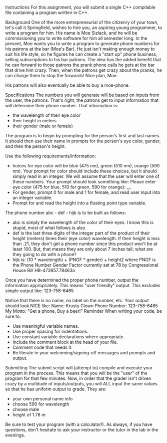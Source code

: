 Instructions
For this assignment, you will submit a single C++ compilable file containing a program written in C++. 

Background
One of the more entrepreneurial of the citizenry of your town, let's call it Springfield, wishes to hire you, an aspiring young programmer, to write a program for him.  His name is Moe Sizlack, and he will be commissioning you to write software for him all semester long.  In the present, Moe wants you to write a  program to generate phone numbers for his patrons at the bar (Moe's Bar).  He just isn't making enough money to suit his life style, so he figures he can create a "start up" phone business, selling subscriptions to his bar patrons.  The idea has the added benefit that he can forward to those patrons the prank phone calls he gets at the bar that drive him crazy.  Then, when the patrons get crazy about the pranks, he can charge them to stop the forwards!  Nice plan, Moe.

His patrons will also eventually be able to buy a moe-phone.

Specifications
The numbers you will generate will be based on inputs from the user, the patrons.  That's right, the patrons get to input information that will determine their phone number.  That information is: 
* the wavelength of their eye color
* their height in meters
* their gender (male or female)

The program is to begin by prompting for the person's first and last names. It should then use their name in prompts for the person's eye color, gender, and then the person's height.  

Use the following requirements/information:

* hoices for eye color will be blue (475 nm), green (510 nm), orange (590 nm). Your prompt for color should include these choices, but it should simply read in an integer. We will assume that the user will enter one of these numbers. Your prompt should look something like:
                Please enter eye color (475 for blue, 510 for green, 590 for orange): __
* For gender, prompt 0 for male and 1 for female, and read user input into an integer variable.
* Prompt for and read the height into a floating point type variable.

The phone number  abc - def - hijk  is to be built as follows:

* abc is simply the wavelength of the color of their eyes.  I know this is stupid, most of what follows is also.
* def is the last three digits of the integer part of the product of their height (meters) times their (eye color) wavelength.  If their height is less than .21, they don't get a phone number since this product won't be at least 100.  But, that means they are only about 7 inches tall; what are they going to do with a phone?
* hijk is:  (10 * wavelength) + (PNGF * gender) + height2
where PNGF is the Phone Number Gender Factor currently set at 78 by Congressional House Bill HB-473957.78463a

Once you have determined the proper phone number, output the information appropriately. This means "user friendly" output. This excludes simple output like:
        123-758-6465

Notice that there is no name, no label on the number, etc. Your output should look NICE like:
                Name:                         Krusty Clown
                Phone Number:         123-758-6465
                My Motto:                 "Get a phone, Buy a beer!"
Reminder
When writing your code, be sure to:

* Use meaningful variable names.
* Use proper spacing for indentations.
* Use constant variable declarations where appropriate.
* Include the comment block at the head of your file.
* Comment code that needs it.
* Be literate in your welcoming/signing-off messages and prompts and output.

Submitting
The submit script will (attempt to) compile and execute your program in the process. This means that you will be the "user" of the program for that few minutes. Now, in order that the grader isn't driven crazy by a multitude of inputs/outputs, you will ALL input the same values so that he has uniform output to grade. They are:

* your own personal name info
* choose 590 for wavelength
* choose male
* height of 1.78 m

Be sure to test your program (with a calculator!).
As always, if you have questions, don't hesitate to ask your instructor or the tutor in the lab in the evenings.